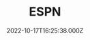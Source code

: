 ---
collection_archive: false
collection_awards: []
collection_category:
  - Editorial
  - Reportage
  - Color
  - Environments
  - Portraits
collection_content: >-
  Photographed at the WM Phoenix Open's infamous 16th hole, these works are a
  confluence of my sport photography and my explorations of uniquely American
  traditions and rituals. ⁠


  As a golf fan, the 16h hole feels like a surreal fever dream. This unique fan
  experience, paired with a game that is quiet and meditative is paradoxical and
  atypical.⁠


  “THE 16TH HOLE at the Waste Management, which really is what locals call “the
  tournament,” that or the WM, is like an oasis of Coors Light in the Desert
  Southwest. It's a total anomaly on the PGA Tour, the one place where golf's
  whispered tones and dignified applause get flushed right down the
  port-a-potty, replaced by undignified trolling and ambitious cosplay. Over the
  past quarter-century, the 16th has cemented its reputation as "the greatest
  party on grass." This is golf at its Happiest Gilmore.⁠


  ⁠No one at this entire tournament has a more futile job than the guys holding
  the QUIET PLEASE signs at the 16th hole. It's impossible to silence drunk
  people in silly costumes. They came here specifically to be incorrigible. Golf
  typically doesn't do silly costumes -- most fans tend to show up dressed like
  the players -- but the bleacher creatures at 16 are the exception." ⁠- Devin
  Gordon
collection_cover: 'https://d1sf55qlb7p6hz.cloudfront.net/wm_horizontal-1b.jpg'
collection_cover_mobile: 'https://d1sf55qlb7p6hz.cloudfront.net/wm_vertical-1.jpg'
collection_description: >-
  Photographed at the WM Phoenix Open's infamous 16th hole, these works are a
  confluence of my sport photography and my explorations of uniquely American
  traditions and rituals. ⁠


  As a golf fan, the 16h hole feels like a surreal fever dream. This unique fan
  experience, paired with a game that is quiet and meditative is paradoxical and
  atypical.⁠
collection_description_alignment: center
collection_exhibition: []
collection_filter: Commissioned + Stock
collection_hidden: false
collection_meta: The WM Phoenix Open
collection_meta_2: A Wild Weeknd At the Most Outrageous Hole in Golf
collection_press: []
collection_preview:
  - 'https://d1sf55qlb7p6hz.cloudfront.net/wm_4x3-2.jpg'
  - 'https://d1sf55qlb7p6hz.cloudfront.net/wm_4x3-3.jpg'
  - 'https://d1sf55qlb7p6hz.cloudfront.net/wm_4x3-4.jpg'
  - 'https://d1sf55qlb7p6hz.cloudfront.net/wm_4x3-1.jpg'
  - 'https://d1sf55qlb7p6hz.cloudfront.net/mead-4x3-1.jpg'
  - 'https://d1sf55qlb7p6hz.cloudfront.net/mead-4x3-3.jpg'
  - 'https://d1sf55qlb7p6hz.cloudfront.net/mead-4x3-5.jpg'
  - 'https://d1sf55qlb7p6hz.cloudfront.net/mead-4x3-6.jpg'
  - 'https://d1sf55qlb7p6hz.cloudfront.net/mead-4x3-2.jpg'
  - 'https://d1sf55qlb7p6hz.cloudfront.net/mead-4x3-4.jpg'
cover_image: ''
date: 2022-10-17T16:25:38.000Z
hide_footer: false
layout: blocks
navigation_theme: white
px_extra: true
row_alignment: between
slug: phoenix-open-espn
theme_color: 'FDCDCD'
theme_color_all_works: ''
title: ESPN
seo:
  meta_description: Meta Description
  meta_title: Meta Title
collection_blocks:
  - _bookshop_name: collections/media-row-start
    row_alignment: between
  - _bookshop_name: collections/media-element
    align_x: start
    align_y: ''
    block: media-element
    caption: ''
    color: 'DCE3F3'
    image: 'https://d1sf55qlb7p6hz.cloudfront.net/wm-phx-1.jpg'
    margin_left: 25
    margin_right: ''
    margin_y: '100'
    template: block-media-element
    width: '55'
  - _bookshop_name: collections/media-row
    row_alignment: between
  - _bookshop_name: collections/media-element
    align_x: start
    align_y: ''
    block: media-element
    caption: ''
    color: 'F0F3D4'
    image: 'https://d1sf55qlb7p6hz.cloudfront.net/wm-phx-2.jpg'
    margin_left: 10
    margin_right: 0
    margin_y: '500'
    template: block-media-element
    width: '40'
  - _bookshop_name: collections/media-element
    align_x: start
    align_y: ''
    block: media-element
    caption: ''
    color: 'EFCAB3'
    image: 'https://d1sf55qlb7p6hz.cloudfront.net/wm-phx-3.jpg'
    margin_left: 0
    margin_right: 0
    margin_y: '100'
    template: block-media-element
    width: '40'
  - _bookshop_name: collections/media-row
    row_alignment: between
  - _bookshop_name: collections/media-element
    align_x: start
    align_y: ''
    block: media-element
    caption: ''
    color: 'F8EBCC'
    image: 'https://d1sf55qlb7p6hz.cloudfront.net/wm-phx-4.jpg'
    margin_left: 20
    margin_right: 0
    margin_y: '200'
    template: block-media-element
    width: '66'
  - _bookshop_name: collections/media-row
    row_alignment: between
  - _bookshop_name: collections/media-element
    align_x: start
    align_y: ''
    block: media-element
    caption: ''
    color: 'DCEDF8'
    image: 'https://d1sf55qlb7p6hz.cloudfront.net/wm-phx-5.jpg'
    margin_left: 45
    margin_right: 0
    margin_y: '200'
    template: block-media-element
    width: '50'
  - _bookshop_name: collections/media-row
    row_alignment: between
  - _bookshop_name: collections/media-element
    align_x: start
    align_y: ''
    block: media-element
    caption: ''
    color: 'F3E1D4'
    image: 'https://d1sf55qlb7p6hz.cloudfront.net/wm-phx-6.jpg'
    margin_left: 0
    margin_right: ''
    margin_y: '100'
    template: block-media-element
    width: '60'
  - _bookshop_name: collections/media-element
    align_x: start
    align_y: ''
    block: media-element
    caption: ''
    color: 'F4DFE7'
    image: 'https://d1sf55qlb7p6hz.cloudfront.net/wm-phx-7.jpg'
    margin_left: 0
    margin_right: 0
    margin_y: '300'
    template: block-media-element
    width: '33'
  - _bookshop_name: collections/media-row
    row_alignment: between
  - _bookshop_name: collections/media-element
    align_x: start
    align_y: ''
    block: media-element
    caption: ''
    color: 'D5F4F6'
    image: 'https://d1sf55qlb7p6hz.cloudfront.net/wm-phx-8.jpg'
    margin_left: 40
    margin_right: 0
    margin_y: '100'
    template: block-media-element
    width: '45'
  - _bookshop_name: collections/media-row
    row_alignment: between
  - _bookshop_name: collections/media-element
    align_x: start
    align_y: ''
    block: media-element
    caption: ''
    color: 'F9D1BC'
    image: 'https://d1sf55qlb7p6hz.cloudfront.net/wm-phx-9.jpg'
    margin_left: 15
    margin_right: ''
    margin_y: '100'
    template: block-media-element
    width: '40'
  - _bookshop_name: collections/media-element
    align_x: start
    align_y: ''
    block: media-element
    caption: ''
    color: 'CCE3FA'
    image: 'https://d1sf55qlb7p6hz.cloudfront.net/wm-phx-10.jpg'
    margin_left: 0
    margin_right: 0
    margin_y: '1000'
    template: block-media-element
    width: '33'
  - _bookshop_name: collections/media-row
    row_alignment: between
  - _bookshop_name: collections/media-element
    align_x: start
    align_y: ''
    block: media-element
    caption: ''
    color: 'D0F1F0'
    image: 'https://d1sf55qlb7p6hz.cloudfront.net/wm-phx-11.jpg'
    margin_left: 30
    margin_right: 0
    margin_y: '100'
    template: block-media-element
    width: '55'
  - _bookshop_name: collections/media-row
    row_alignment: between
  - _bookshop_name: collections/media-element
    align_x: start
    align_y: ''
    block: media-element
    caption: ''
    color: 'F1E3CF'
    image: 'https://d1sf55qlb7p6hz.cloudfront.net/wm-phx-12.jpg'
    margin_left: 20
    margin_right: ''
    margin_y: '400'
    template: block-media-element
    width: '33'
  - _bookshop_name: collections/media-element
    align_x: start
    align_y: ''
    block: media-element
    caption: ''
    color: 'F9DECE'
    image: 'https://d1sf55qlb7p6hz.cloudfront.net/wm-phx-13.jpg'
    margin_left: 0
    margin_right: 5
    margin_y: '100'
    template: block-media-element
    width: '33'
  - _bookshop_name: collections/media-row
    row_alignment: between
  - _bookshop_name: collections/media-element
    align_x: start
    align_y: ''
    block: media-element
    caption: ''
    color: 'EADEF4'
    image: 'https://d1sf55qlb7p6hz.cloudfront.net/wm-phx-14.jpg'
    margin_left: 5
    margin_right: 0
    margin_y: '100'
    template: block-media-element
    width: '66'
  - _bookshop_name: collections/media-row
    row_alignment: between
  - _bookshop_name: collections/media-element
    align_x: start
    align_y: ''
    block: media-element
    caption: ''
    color: 'EFE5DD'
    image: 'https://d1sf55qlb7p6hz.cloudfront.net/wm-phx-15.jpg'
    margin_left: 40
    margin_right: ''
    margin_y: '100'
    template: block-media-element
    width: '50'
  - _bookshop_name: collections/media-row
    row_alignment: between
  - _bookshop_name: collections/media-element
    align_x: start
    align_y: ''
    block: media-element
    caption: ''
    color: 'D8D7E3'
    image: 'https://d1sf55qlb7p6hz.cloudfront.net/wm-phx-17.jpg'
    margin_left: 10
    margin_right: ''
    margin_y: '400'
    template: block-media-element
    width: '40'
  - _bookshop_name: collections/media-element
    align_x: start
    align_y: ''
    block: media-element
    caption: ''
    color: 'C6E2D4'
    image: 'https://d1sf55qlb7p6hz.cloudfront.net/wm-phx-16.jpg'
    margin_left: 0
    margin_right: 15
    margin_y: '100'
    template: block-media-element
    width: '30'
  - _bookshop_name: collections/media-row
    row_alignment: between
  - _bookshop_name: collections/media-element
    align_x: start
    align_y: ''
    block: media-element
    caption: ''
    color: 'EDE5DE'
    image: 'https://d1sf55qlb7p6hz.cloudfront.net/wm-phx-18.jpg'
    margin_left: 0
    margin_right: 0
    margin_y: '100'
    template: block-media-element
    width: '33'
  - _bookshop_name: collections/media-element
    align_x: start
    align_y: ''
    block: media-element
    caption: ''
    color: 'DAF0D5'
    image: 'https://d1sf55qlb7p6hz.cloudfront.net/wm-phx-19.jpg'
    margin_left: 0
    margin_right: 10
    margin_y: '400'
    template: block-media-element
    width: '50'
  - _bookshop_name: collections/media-row
    row_alignment: between
  - _bookshop_name: collections/media-element
    align_x: start
    align_y: ''
    block: media-element
    caption: ''
    color: 'CCE1F3'
    image: 'https://d1sf55qlb7p6hz.cloudfront.net/wm-phx-20.jpg'
    margin_left: 15
    margin_right: ''
    margin_y: '100'
    template: block-media-element
    width: '60'
  - _bookshop_name: collections/media-row
    row_alignment: between
  - _bookshop_name: collections/media-element
    align_x: start
    align_y: ''
    block: media-element
    caption: ''
    color: 'D8F3D8'
    image: 'https://d1sf55qlb7p6hz.cloudfront.net/wm-phx-21.jpg'
    margin_left: 60
    margin_right: ''
    margin_y: '100'
    template: block-media-element
    width: '33'
  - _bookshop_name: collections/media-row
    row_alignment: between
  - _bookshop_name: collections/media-element
    align_x: start
    align_y: ''
    block: media-element
    caption: ''
    color: 'FBC1A2'
    image: 'https://d1sf55qlb7p6hz.cloudfront.net/wm-phx-22.jpg'
    margin_left: 20
    margin_right: 0
    margin_y: '400'
    template: block-media-element
    width: '20'
  - _bookshop_name: collections/media-element
    align_x: start
    align_y: ''
    block: media-element
    caption: ''
    color: 'EDDAF0'
    image: 'https://d1sf55qlb7p6hz.cloudfront.net/wm-phx-23.jpg'
    margin_left: 0
    margin_right: 10
    margin_y: '100'
    template: block-media-element
    width: '40'
  - _bookshop_name: collections/media-row
    row_alignment: between
  - _bookshop_name: collections/media-element
    align_x: start
    align_y: ''
    block: media-element
    caption: ''
    color: 'F6F1D0'
    image: 'https://d1sf55qlb7p6hz.cloudfront.net/wm-phx-24.jpg'
    margin_left: 30
    margin_right: 0
    margin_y: '100'
    template: block-media-element
    width: '55'
  - _bookshop_name: collections/media-row
    row_alignment: between
  - _bookshop_name: collections/media-element
    align_x: start
    align_y: ''
    block: media-element
    caption: ''
    color: 'D8E9BA'
    image: 'https://d1sf55qlb7p6hz.cloudfront.net/wm-phx-25.jpg'
    margin_left: 10
    margin_right: ''
    margin_y: '300'
    template: block-media-element
    width: '33'
  - _bookshop_name: collections/media-element
    align_x: start
    align_y: ''
    block: media-element
    caption: ''
    color: 'DDEDF6'
    image: 'https://d1sf55qlb7p6hz.cloudfront.net/wm-phx-26.jpg'
    margin_left: 0
    margin_right: 20
    margin_y: '100'
    template: block-media-element
    width: '30'
  - _bookshop_name: collections/media-row
    row_alignment: between
  - _bookshop_name: collections/media-element
    align_x: start
    align_y: ''
    block: media-element
    caption: ''
    color: 'FFEBDA'
    image: 'https://d1sf55qlb7p6hz.cloudfront.net/wm-phx-27.jpg'
    margin_left: 20
    margin_right: 0
    margin_y: '100'
    template: block-media-element
    width: '50'
  - _bookshop_name: collections/media-row
    row_alignment: between
  - _bookshop_name: collections/media-element
    align_x: start
    align_y: ''
    block: media-element
    caption: ''
    color: 'EDE5DE'
    image: 'https://d1sf55qlb7p6hz.cloudfront.net/wm-phx-28.jpg'
    margin_left: 30
    margin_right: 0
    margin_y: '100'
    template: block-media-element
    width: '60'
  - _bookshop_name: collections/media-row
    row_alignment: between
  - _bookshop_name: collections/media-element
    align_x: start
    align_y: ''
    block: media-element
    caption: ''
    color: 'DAF0D5'
    image: 'https://d1sf55qlb7p6hz.cloudfront.net/wm-phx-29.jpg'
    margin_left: 15
    margin_right: 0
    margin_y: '700'
    template: block-media-element
    width: '25'
  - _bookshop_name: collections/media-element
    align_x: start
    align_y: ''
    block: media-element
    caption: ''
    color: 'CCE1F3'
    image: 'https://d1sf55qlb7p6hz.cloudfront.net/wm-phx-30.jpg'
    margin_left: 0
    margin_right: ''
    margin_y: '100'
    template: block-media-element
    width: '55'
  - _bookshop_name: collections/media-row
    row_alignment: between
  - _bookshop_name: collections/media-element
    align_x: start
    align_y: ''
    block: media-element
    caption: ''
    color: 'D8F3D8'
    image: 'https://d1sf55qlb7p6hz.cloudfront.net/wm-phx-31.jpg'
    margin_left: 25
    margin_right: ''
    margin_y: '100'
    template: block-media-element
    width: '40'
  - _bookshop_name: collections/media-row
    row_alignment: between
  - _bookshop_name: collections/media-element
    align_x: start
    align_y: ''
    block: media-element
    caption: ''
    color: 'FBC1A2'
    image: 'https://d1sf55qlb7p6hz.cloudfront.net/wm-phx-32.jpg'
    margin_left: 30
    margin_right: 0
    margin_y: '100'
    template: block-media-element
    width: '25'
  - _bookshop_name: collections/media-element
    align_x: start
    align_y: ''
    block: media-element
    caption: ''
    color: 'EDDAF0'
    image: 'https://d1sf55qlb7p6hz.cloudfront.net/wm-phx-33.jpg'
    margin_left: 0
    margin_right: 0
    margin_y: '500'
    template: block-media-element
    width: '40'
  - _bookshop_name: collections/media-row
    row_alignment: between
  - _bookshop_name: collections/media-element
    align_x: start
    align_y: ''
    block: media-element
    caption: ''
    color: 'F6F1D0'
    image: 'https://d1sf55qlb7p6hz.cloudfront.net/wm-phx-34.jpg'
    margin_left: 35
    margin_right: 0
    margin_y: '100'
    template: block-media-element
    width: '60'
  - _bookshop_name: collections/media-row
    row_alignment: between
  - _bookshop_name: collections/media-element
    align_x: start
    align_y: ''
    block: media-element
    caption: ''
    color: 'D8E9BA'
    image: 'https://d1sf55qlb7p6hz.cloudfront.net/wm-phx-35.jpg'
    margin_left: 10
    margin_right: ''
    margin_y: '100'
    template: block-media-element
    width: '45'
  - _bookshop_name: collections/media-element
    align_x: start
    align_y: ''
    block: media-element
    caption: ''
    color: 'DDEDF6'
    image: 'https://d1sf55qlb7p6hz.cloudfront.net/wm-phx-36.jpg'
    margin_left: 0
    margin_right: 10
    margin_y: '500'
    template: block-media-element
    width: '25'
  - _bookshop_name: collections/media-row
    row_alignment: between
  - _bookshop_name: collections/media-element
    align_x: start
    align_y: ''
    block: media-element
    caption: ''
    color: 'FFEBDA'
    image: 'https://d1sf55qlb7p6hz.cloudfront.net/wm-phx-37.jpg'
    margin_left: 50
    margin_right: 0
    margin_y: '100'
    template: block-media-element
    width: '33'
  - _bookshop_name: collections/media-row
    row_alignment: between
  - _bookshop_name: collections/media-element
    align_x: start
    align_y: ''
    block: media-element
    caption: ''
    color: 'CCE3FA'
    image: 'https://d1sf55qlb7p6hz.cloudfront.net/wm-phx-38.jpg'
    margin_left: 15
    margin_right: 0
    margin_y: '100'
    template: block-media-element
    width: '60'
  - _bookshop_name: collections/media-row
    row_alignment: between
  - _bookshop_name: collections/media-row
    row_alignment: between
  - _bookshop_name: collections/media-row
    row_alignment: between
  - _bookshop_name: collections/media-row
    row_alignment: between
  - _bookshop_name: collections/media-element
    align_x: start
    align_y: ''
    block: media-element
    caption: ''
    color: 'D0F1F0'
    image: 'https://d1sf55qlb7p6hz.cloudfront.net/wm-phx-39.jpg'
    margin_left: 55
    margin_right: 0
    margin_y: '100'
    template: block-media-element
    width: '45'
  - _bookshop_name: collections/media-row
    row_alignment: between
  - _bookshop_name: collections/media-element
    align_x: start
    align_y: ''
    block: media-element
    caption: ''
    color: 'F1E3CF'
    image: 'https://d1sf55qlb7p6hz.cloudfront.net/wm-phx-40.jpg'
    margin_left: 30
    margin_right: ''
    margin_y: '100'
    template: block-media-element
    width: '60'
  - _bookshop_name: collections/media-row-end
---